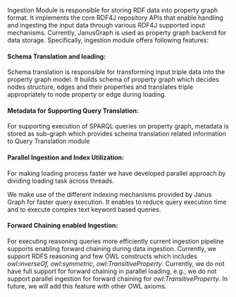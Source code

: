 Ingestion Module is responsible for storing RDF data into property graph format. It implements the core RDF4J repository APIs that enable handling and ingesting the input data through various RDF4J supported input mechanisms. Currently, JanusGraph is used as property graph backend for data storage. Specifically, ingestion module offers following features:

#### Schema Translation and loading:
Schema translation is responsible for transforming input triple data into the property graph model. It builds schema of property graph which decides nodes structure, edges and their properties and translates triple appropriately to node property or edge during loading.

#### Metadata for Supporting Query Translation:
For supporting execution of SPARQL queries on property graph, metadata is stored as sub-graph which provides schema translation related information to Query Translation module

#### Parallel Ingestion and Index Utilization:
For making loading process faster we have developed parallel approach by dividing loading task across threads.

We make use of the different indexing mechanisms provided by Janus Graph for faster query execution. It enables to reduce query execution
time and to execute complex text keyword based queries.

#### Forward Chaining enabled Ingestion:
For executing reasoning queries more efficiently current ingestion pipeline supports enabling forward chaining during data ingestion.  Currently, we support RDFS reasoning and few OWL constructs which includes *owl:inverseOf, owl:symmetric, owl:TransitiveProperty*. Currently, we do not have full support for forward chaining in parallel loading, e.g., we do not support parallel ingestion for forward chaining for *owl:TransitiveProperty*.  In future, we will add this feature with other OWL axioms.
